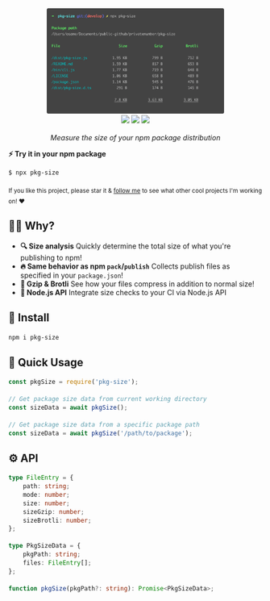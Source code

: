 <p align="center">
	<br>
	<br>
	<img width="70%" src=".github/screenshot.png">
	<br>
	<a href="https://npm.im/pkg-size"><img src="https://badgen.net/npm/v/pkg-size"></a>
	<a href="https://npm.im/pkg-size"><img src="https://badgen.net/npm/dm/pkg-size"></a>
	<a href="https://packagephobia.now.sh/result?p=pkg-size"><img src="https://packagephobia.now.sh/badge?p=pkg-size"></a>
	<br>
	<br>
	<i>Measure the size of your npm package distribution</i>
</p>

**⚡️ Try it in your npm package**

```sh
$ npx pkg-size
```

<sub>If you like this project, please star it & [follow me](https://github.com/privatenumber) to see what other cool projects I'm working on! ❤️</sub>

## 🙋‍♂️ Why?
- **🔍 Size analysis** Quickly determine the total size of what you're publishing to npm!
- **🔥 Same behavior as npm `pack`/`publish`** Collects publish files as specified in your `package.json`!
- **🙌 Gzip & Brotli** See how your files compress in addition to normal size!
- **🤖 Node.js API** Integrate size checks to your CI via Node.js API

## 🚀 Install
```sh
npm i pkg-size
```

## 🚦 Quick Usage
```js
const pkgSize = require('pkg-size');

// Get package size data from current working directory
const sizeData = await pkgSize();

// Get package size data from a specific package path
const sizeData = await pkgSize('/path/to/package');
```

## ⚙️ API
```ts
type FileEntry = {
    path: string;
    mode: number;
    size: number;
    sizeGzip: number;
    sizeBrotli: number;
};

type PkgSizeData = {
    pkgPath: string;
    files: FileEntry[];
};

function pkgSize(pkgPath?: string): Promise<PkgSizeData>;
```
